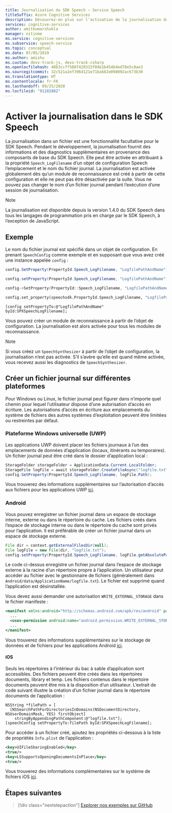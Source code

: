 ```yaml
---
title: Journalisation du SDK Speech – Service Speech
titleSuffix: Azure Cognitive Services
description: Découvrez-en plus sur l’activation de la journalisation dans le SDK Speech (C++, C#, Python, Objective-C, Java).
services: cognitive-services
author: amitkumarshukla
manager: nitinme
ms.service: cognitive-services
ms.subservice: speech-service
ms.topic: conceptual
ms.date: 07/05/2019
ms.author: amishu
ms.custom: devx-track-js, devx-track-csharp
ms.openlocfilehash: 4863ccff5807420315f04b1b454b4ed78e5c8ae3
ms.sourcegitcommit: 32c521a2ef396d121e71ba682e098092ac673b30
ms.translationtype: HT
ms.contentlocale: fr-FR
ms.lasthandoff: 09/25/2020
ms.locfileid: "91282882"
---
```

# <a name="enable-logging-in-the-speech-sdk"></a>Activer la journalisation dans le SDK Speech

La journalisation dans un fichier est une fonctionnalité facultative pour le SDK Speech. Pendant le développement, la journalisation fournit des informations et des diagnostics supplémentaires en provenance des composants de base du SDK Speech. Elle peut être activée en attribuant à la propriété `Speech_LogFilename` d’un objet de configuration Speech l’emplacement et le nom du fichier journal. La journalisation est activée globalement dès qu’un module de reconnaissance est créé à partir de cette configuration et elle ne peut pas être désactivée par la suite. Vous ne pouvez pas changer le nom d’un fichier journal pendant l’exécution d’une session de journalisation.

> [!NOTE]
> La journalisation est disponible depuis la version 1.4.0 du SDK Speech dans tous les langages de programmation pris en charge par le SDK Speech, à l’exception de JavaScript.

## <a name="sample"></a>Exemple

Le nom du fichier journal est spécifié dans un objet de configuration. En prenant `SpeechConfig` comme exemple et en supposant que vous avez créé une instance appelée `config` :

```csharp
config.SetProperty(PropertyId.Speech_LogFilename, "LogfilePathAndName");
```

```java
config.setProperty(PropertyId.Speech_LogFilename, "LogfilePathAndName");
```

```C++
config->SetProperty(PropertyId::Speech_LogFilename, "LogfilePathAndName");
```

```Python
config.set_property(speechsdk.PropertyId.Speech_LogFilename, "LogfilePathAndName")
```

```objc
[config setPropertyTo:@"LogfilePathAndName" byId:SPXSpeechLogFilename];
```

Vous pouvez créer un module de reconnaissance à partir de l’objet de configuration. La journalisation est alors activée pour tous les modules de reconnaissance.

> [!NOTE]
> Si vous créez un `SpeechSynthesizer` à partir de l’objet de configuration, la journalisation n’est pas activée. S’il s’avère qu’elle est quand même activée, vous recevez aussi les diagnostics de `SpeechSynthesizer`.

## <a name="create-a-log-file-on-different-platforms"></a>Créer un fichier journal sur différentes plateformes

Pour Windows ou Linux, le fichier journal peut figurer dans n’importe quel chemin pour lequel l’utilisateur dispose d’une autorisation d’accès en écriture. Les autorisations d’accès en écriture aux emplacements du système de fichiers des autres systèmes d’exploitation peuvent être limitées ou restreintes par défaut.

### <a name="universal-windows-platform-uwp"></a>Plateforme Windows universelle (UWP)

Les applications UWP doivent placer les fichiers journaux à l’un des emplacements de données d’application (locaux, itinérants ou temporaires). Un fichier journal peut être créé dans le dossier d’application local :

```csharp
StorageFolder storageFolder = ApplicationData.Current.LocalFolder;
StorageFile logFile = await storageFolder.CreateFileAsync("logfile.txt", CreationCollisionOption.ReplaceExisting);
config.SetProperty(PropertyId.Speech_LogFilename, logFile.Path);
```

Vous trouverez des informations supplémentaires sur l’autorisation d’accès aux fichiers pour les applications UWP [ici](https://docs.microsoft.com/windows/uwp/files/file-access-permissions).

### <a name="android"></a>Android

Vous pouvez enregistrer un fichier journal dans un espace de stockage interne, externe ou dans le répertoire du cache. Les fichiers créés dans l’espace de stockage interne ou dans le répertoire du cache sont privés pour l’application. Il est préférable de créer un fichier journal dans un espace de stockage externe.

```java
File dir = context.getExternalFilesDir(null);
File logFile = new File(dir, "logfile.txt");
config.setProperty(PropertyId.Speech_LogFilename, logFile.getAbsolutePath());
```

Le code ci-dessus enregistre un fichier journal dans l’espace de stockage externe à la racine d’un répertoire propre à l’application. Un utilisateur peut accéder au fichier avec le gestionnaire de fichiers (généralement dans `Android/data/ApplicationName/logfile.txt`). Le fichier est supprimé quand l’application est désinstallée.

Vous devez aussi demander une autorisation `WRITE_EXTERNAL_STORAGE` dans le fichier manifeste :

```xml
<manifest xmlns:android="http://schemas.android.com/apk/res/android" package="...">
  ...
  <uses-permission android:name="android.permission.WRITE_EXTERNAL_STORAGE" />
  ...
</manifest>
```

Vous trouverez des informations supplémentaires sur le stockage de données et de fichiers pour les applications Android [ici](https://developer.android.com/guide/topics/data/data-storage.html).

#### <a name="ios"></a>iOS

Seuls les répertoires à l’intérieur du bac à sable d’application sont accessibles. Des fichiers peuvent être créés dans les répertoires documents, library et temp. Les fichiers contenus dans le répertoire documents peuvent être mis à la disposition d’un utilisateur. L’extrait de code suivant illustre la création d’un fichier journal dans le répertoire documents de l’application :

```objc
NSString *filePath = [
  [NSSearchPathForDirectoriesInDomains(NSDocumentDirectory, NSUserDomainMask, YES) firstObject]
    stringByAppendingPathComponent:@"logfile.txt"];
[speechConfig setPropertyTo:filePath byId:SPXSpeechLogFilename];
```

Pour accéder à un fichier créé, ajoutez les propriétés ci-dessous à la liste de propriétés `Info.plist` de l’application :

```xml
<key>UIFileSharingEnabled</key>
<true/>
<key>LSSupportsOpeningDocumentsInPlace</key>
<true/>
```

Vous trouverez des informations complémentaires sur le système de fichiers iOS [ici](https://developer.apple.com/library/archive/documentation/FileManagement/Conceptual/FileSystemProgrammingGuide/FileSystemOverview/FileSystemOverview.html).

## <a name="next-steps"></a>Étapes suivantes

> [!div class="nextstepaction"]
> [Explorer nos exemples sur GitHub](https://aka.ms/csspeech/samples)
